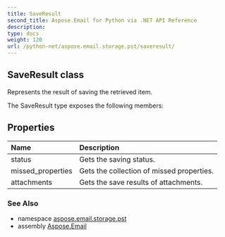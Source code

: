 ```yaml
---
title: SaveResult
second_title: Aspose.Email for Python via .NET API Reference
description: 
type: docs
weight: 120
url: /python-net/aspose.email.storage.pst/saveresult/
---
```


## SaveResult class

Represents the result of saving the retrieved item.

The SaveResult type exposes the following members:
## Properties
| Name | Description |
| :- | :- |
|status|Gets the saving status.|
|missed_properties|Gets the collection of missed properties.|
|attachments|Gets the save results of attachments.|

### See Also

* namespace [aspose.email.storage.pst](/email/python-net/aspose.email.storage.pst/)
* assembly [Aspose.Email](/email/python-net/)

